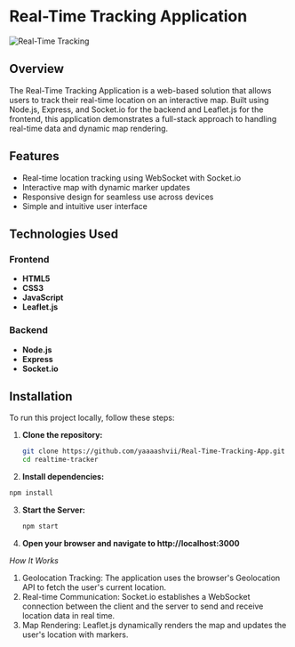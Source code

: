 # Real-Time Tracking Application

![Real-Time Tracking](https://img.shields.io/badge/Real--Time-Tracking-brightgreen)

## Overview
The Real-Time Tracking Application is a web-based solution that allows users to track their real-time location on an interactive map. Built using Node.js, Express, and Socket.io for the backend and Leaflet.js for the frontend, this application demonstrates a full-stack approach to handling real-time data and dynamic map rendering.

## Features
- Real-time location tracking using WebSocket with Socket.io
- Interactive map with dynamic marker updates
- Responsive design for seamless use across devices
- Simple and intuitive user interface

## Technologies Used
### Frontend
- **HTML5**
- **CSS3**
- **JavaScript**
- **Leaflet.js**

### Backend
- **Node.js**
- **Express**
- **Socket.io**

## Installation
To run this project locally, follow these steps:

1. **Clone the repository:**
   ```bash
   git clone https://github.com/yaaaashvii/Real-Time-Tracking-App.git
   cd realtime-tracker
2. **Install dependencies:**
 ```bash
npm install
```
3. **Start the Server:**
   ```bash
   npm start
   ```
4. **Open your browser and navigate to http://localhost:3000**

*How It Works*
1. Geolocation Tracking: The application uses the browser's Geolocation API to fetch the user's current location.
2. Real-time Communication: Socket.io establishes a WebSocket connection between the client and the server to send and receive location data in real time.
3. Map Rendering: Leaflet.js dynamically renders the map and updates the user's location with markers.
   
   
